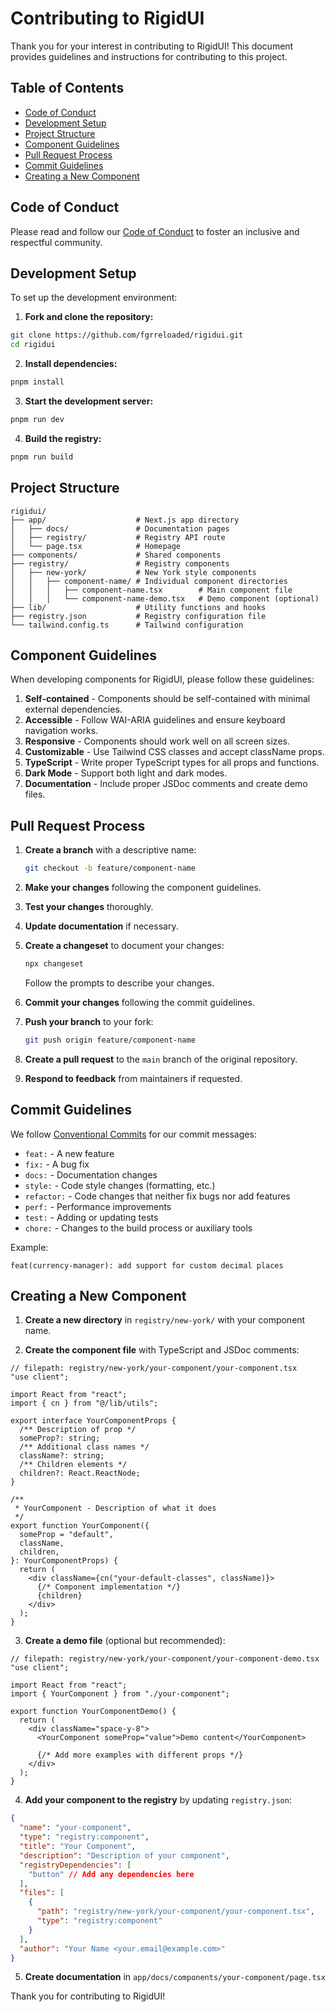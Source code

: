 # Contributing to RigidUI

Thank you for your interest in contributing to RigidUI! This document provides guidelines and instructions for contributing to this project.

## Table of Contents

- [Code of Conduct](#code-of-conduct)
- [Development Setup](#development-setup)
- [Project Structure](#project-structure)
- [Component Guidelines](#component-guidelines)
- [Pull Request Process](#pull-request-process)
- [Commit Guidelines](#commit-guidelines)
- [Creating a New Component](#creating-a-new-component)

## Code of Conduct

Please read and follow our [Code of Conduct](CODE_OF_CONDUCT.md) to foster an inclusive and respectful community.

## Development Setup

To set up the development environment:

1. **Fork and clone the repository:**

```bash
git clone https://github.com/fgrreloaded/rigidui.git
cd rigidui
```

2. **Install dependencies:**

```bash
pnpm install
```

3. **Start the development server:**

```bash
pnpm run dev
```

4. **Build the registry:**

```bash
pnpm run build
```

## Project Structure

```
rigidui/
├── app/                    # Next.js app directory
│   ├── docs/               # Documentation pages
│   ├── registry/           # Registry API route
│   └── page.tsx            # Homepage
├── components/             # Shared components
├── registry/               # Registry components
│   ├── new-york/           # New York style components
│   │   ├── component-name/ # Individual component directories
│   │   │   ├── component-name.tsx        # Main component file
│   │   │   └── component-name-demo.tsx   # Demo component (optional)
├── lib/                    # Utility functions and hooks
├── registry.json           # Registry configuration file
└── tailwind.config.ts      # Tailwind configuration
```

## Component Guidelines

When developing components for RigidUI, please follow these guidelines:

1. **Self-contained** - Components should be self-contained with minimal external dependencies.
2. **Accessible** - Follow WAI-ARIA guidelines and ensure keyboard navigation works.
3. **Responsive** - Components should work well on all screen sizes.
4. **Customizable** - Use Tailwind CSS classes and accept className props.
5. **TypeScript** - Write proper TypeScript types for all props and functions.
6. **Dark Mode** - Support both light and dark modes.
7. **Documentation** - Include proper JSDoc comments and create demo files.

## Pull Request Process

1. **Create a branch** with a descriptive name:

   ```bash
   git checkout -b feature/component-name
   ```

2. **Make your changes** following the component guidelines.

3. **Test your changes** thoroughly.

4. **Update documentation** if necessary.

5. **Create a changeset** to document your changes:

   ```bash
   npx changeset
   ```

   Follow the prompts to describe your changes.

6. **Commit your changes** following the commit guidelines.

7. **Push your branch** to your fork:

   ```bash
   git push origin feature/component-name
   ```

8. **Create a pull request** to the `main` branch of the original repository.

9. **Respond to feedback** from maintainers if requested.

## Commit Guidelines

We follow [Conventional Commits](https://www.conventionalcommits.org/) for our commit messages:

- `feat:` - A new feature
- `fix:` - A bug fix
- `docs:` - Documentation changes
- `style:` - Code style changes (formatting, etc.)
- `refactor:` - Code changes that neither fix bugs nor add features
- `perf:` - Performance improvements
- `test:` - Adding or updating tests
- `chore:` - Changes to the build process or auxiliary tools

Example:

```
feat(currency-manager): add support for custom decimal places
```

## Creating a New Component

1. **Create a new directory** in `registry/new-york/` with your component name.

2. **Create the component file** with TypeScript and JSDoc comments:

```tsx
// filepath: registry/new-york/your-component/your-component.tsx
"use client";

import React from "react";
import { cn } from "@/lib/utils";

export interface YourComponentProps {
  /** Description of prop */
  someProp?: string;
  /** Additional class names */
  className?: string;
  /** Children elements */
  children?: React.ReactNode;
}

/**
 * YourComponent - Description of what it does
 */
export function YourComponent({
  someProp = "default",
  className,
  children,
}: YourComponentProps) {
  return (
    <div className={cn("your-default-classes", className)}>
      {/* Component implementation */}
      {children}
    </div>
  );
}
```

3. **Create a demo file** (optional but recommended):

```tsx
// filepath: registry/new-york/your-component/your-component-demo.tsx
"use client";

import React from "react";
import { YourComponent } from "./your-component";

export function YourComponentDemo() {
  return (
    <div className="space-y-8">
      <YourComponent someProp="value">Demo content</YourComponent>

      {/* Add more examples with different props */}
    </div>
  );
}
```

4. **Add your component to the registry** by updating `registry.json`:

```json
{
  "name": "your-component",
  "type": "registry:component",
  "title": "Your Component",
  "description": "Description of your component",
  "registryDependencies": [
    "button" // Add any dependencies here
  ],
  "files": [
    {
      "path": "registry/new-york/your-component/your-component.tsx",
      "type": "registry:component"
    }
  ],
  "author": "Your Name <your.email@example.com>"
}
```

5. **Create documentation** in `app/docs/components/your-component/page.tsx`

Thank you for contributing to RigidUI!
